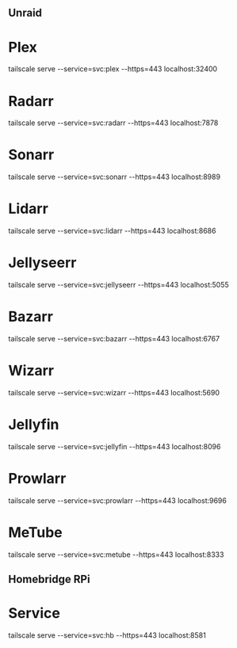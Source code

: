 ## Unraid

# Plex
tailscale serve --service=svc:plex --https=443 localhost:32400

# Radarr
tailscale serve --service=svc:radarr --https=443 localhost:7878

# Sonarr
tailscale serve --service=svc:sonarr --https=443 localhost:8989

# Lidarr
tailscale serve --service=svc:lidarr --https=443 localhost:8686

# Jellyseerr
tailscale serve --service=svc:jellyseerr --https=443 localhost:5055

# Bazarr
tailscale serve --service=svc:bazarr --https=443 localhost:6767

# Wizarr
tailscale serve --service=svc:wizarr --https=443 localhost:5690

# Jellyfin
tailscale serve --service=svc:jellyfin --https=443 localhost:8096

# Prowlarr
tailscale serve --service=svc:prowlarr --https=443 localhost:9696

# MeTube
tailscale serve --service=svc:metube --https=443 localhost:8333

## Homebridge RPi

# Service
tailscale serve --service=svc:hb --https=443 localhost:8581